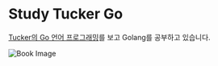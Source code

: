 # Study Tucker Go

[Tucker의 Go 언어 프로그래밍](http://www.yes24.com/Product/Goods/99108736)를 보고 Golang를 공부하고 있습니다.

![Book Image](https://i.ytimg.com/vi/g4PyJ10CSr0/maxresdefault.jpg)
